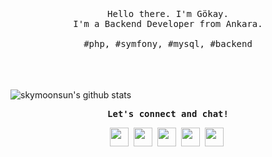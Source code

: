 <p align="center">
  <br>
  <br>
  <br>
  <samp>Hello there. I'm Gökay.<br> I'm a Backend Developer from Ankara.<br><br>#php, #symfony, #mysql, #backend</samp>
  <br>
  <br>
  <br>
  <br>
</p>

![skymoonsun's github stats](https://github-readme-stats.vercel.app/api?username=skymoonsun&theme=gruvbox&show_icons=true)

<p align="center">
  <samp><b>Let's connect and chat!</b></samp>

  <p align="center">
    <a href="https://twitter.com/skymoonsun_dev" alt="Twitter"><img src="https://gokaygunes.net/img/signature/twitter.png" height="30" width="30"></a>&nbsp;
    <a href="https://www.linkedin.com/in/skymoonsun/" alt="Linkedin"><img src="https://gokaygunes.net/img/signature/linkedin.png" height="30" width="30"></a>&nbsp;
    <a href="https://www.instagram.com/skymoonsun.dev" alt="Instagram"><img src="https://gokaygunes.net/img/signature/instagram.png" height="30" width="30"></a>&nbsp;
     <a href="https://t.me/skym00nsun" alt="Telegram"><img src="https://gokaygunes.net/img/signature/telegram.png" height="30" width="30"></a>&nbsp;
     <a href="https://discordapp.com/users/skymoonsun#7836" alt="Discord"><img src="https://gokaygunes.net/img/signature/discord.png" height="30" width="30"></a>&nbsp;

  </p>
    
</p>
